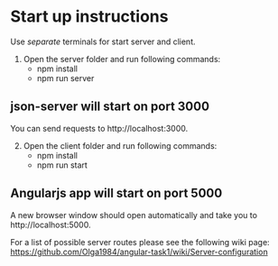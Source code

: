 # Start up instructions

Use *separate* terminals for start server and client.

1. Open the server folder and run following commands:
   * npm install
   * npm run server

## json-server will start on port 3000
You can send requests to http://localhost:3000.

2. Open the client folder and run following commands:
   * npm install
   * npm run start

## Angularjs app will start on port 5000
A new browser window should open automatically and take you to http://localhost:5000. 

For a list of possible server routes please see the following wiki page: https://github.com/Olga1984/angular-task1/wiki/Server-configuration
